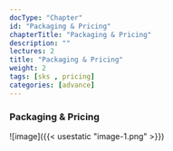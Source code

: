 ```yaml
---
docType: "Chapter"
id: "Packaging & Pricing"
chapterTitle: "Packaging & Pricing"
description: ""
lectures: 2
title: "Packaging & Pricing"
weight: 2
tags: [sks , pricing]
categories: [advance]
---
```


### **Packaging & Pricing**

![image]({{< usestatic "image-1.png" >}})
